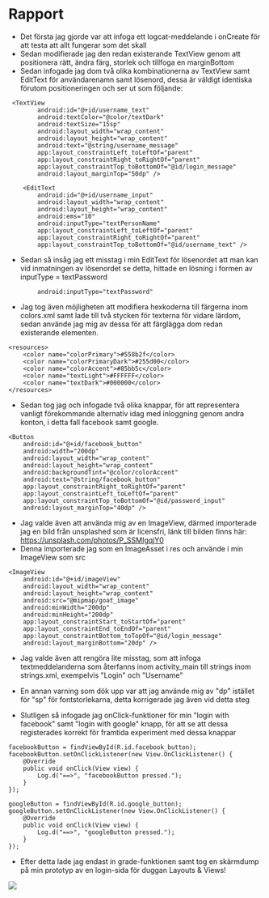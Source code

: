 
# Rapport
- Det första jag gjorde var att infoga ett logcat-meddelande i onCreate för att testa att allt fungerar som det skall
- Sedan modifierade jag den redan existerande TextView genom att positionera rätt, ändra färg, storlek och tillfoga en marginBottom
- Sedan infogade jag dom två olika kombinationerna av TextView samt EditText för användarenamn samt lösenord, dessa är väldigt identiska förutom positioneringen och ser ut som följande:

```
 <TextView
        android:id="@+id/username_text"
        android:textColor="@color/textDark"
        android:textSize="15sp"
        android:layout_width="wrap_content"
        android:layout_height="wrap_content"
        android:text="@string/username_message"
        app:layout_constraintLeft_toLeftOf="parent"
        app:layout_constraintRight_toRightOf="parent"
        app:layout_constraintTop_toBottomOf="@id/login_message"
        android:layout_marginTop="50dp" />

    <EditText
        android:id="@+id/username_input"
        android:layout_width="wrap_content"
        android:layout_height="wrap_content"
        android:ems="10"
        android:inputType="textPersonName"
        app:layout_constraintLeft_toLeftOf="parent"
        app:layout_constraintRight_toRightOf="parent"
        app:layout_constraintTop_toBottomOf="@id/username_text" />
```        

- Sedan så insåg jag ett misstag i min EditText för lösenordet att man kan vid inmatningen av lösenordet se detta, hittade en lösning i formen av inputType = textPassword

```
        android:inputType="textPassword"
```

- Jag tog även möjligheten att modifiera hexkoderna till färgerna inom colors.xml samt lade till två stycken för texterna för vidare lärdom, sedan använde jag mig av dessa för att färglägga dom redan existerande elementen.

```
<resources>
    <color name="colorPrimary">#558b2f</color>
    <color name="colorPrimaryDark">#255d00</color>
    <color name="colorAccent">#85bb5c</color>
    <color name="textLight">#FFFFFF</color>
    <color name="textDark">#000000</color>
</resources>
```

- Sedan tog jag och infogade två olika knappar, för att representera vanligt förekommande alternativ idag med inloggning genom andra konton, i detta fall facebook samt google.

```
<Button
    android:id="@+id/facebook_button"
    android:width="200dp"
    android:layout_width="wrap_content"
    android:layout_height="wrap_content"
    android:backgroundTint="@color/colorAccent"
    android:text="@string/facebook_button"
    app:layout_constraintRight_toRightOf="parent"
    app:layout_constraintLeft_toLeftOf="parent"
    app:layout_constraintTop_toBottomOf="@id/password_input"
    android:layout_marginTop="40dp" />
```

- Jag valde även att använda mig av en ImageView, därmed importerade jag en bild från unsplashed som är licensfri, länk till bilden finns här: https://unsplash.com/photos/P_SSMIgqjY0
- Denna importerade jag som en ImageAsset i res och använde i min ImageView som src

```
<ImageView
    android:id="@+id/imageView"
    android:layout_width="wrap_content"
    android:layout_height="wrap_content"
    android:src="@mipmap/goat_image"
    android:minWidth="200dp"
    android:minHeight="200dp"
    app:layout_constraintStart_toStartOf="parent"
    app:layout_constraintEnd_toEndOf="parent"
    app:layout_constraintBottom_toTopOf="@id/login_message"
    android:layout_marginBottom="20dp" />
```

- Jag valde även att rengöra lite misstag, som att infoga textmeddelanderna som återfanns inom activity_main till strings inom strings.xml, exempelvis "Login" och "Username"
- En annan varning som dök upp var att jag använde mig av "dp" istället för "sp" för fontstorlekarna, detta korrigerade jag även vid detta steg

- Slutligen så infogade jag onClick-funktioner för min "login with facebook" samt "login with google" knapp, för att se att dessa registerades korrekt för framtida experiment med dessa knappar

```
facebookButton = findViewById(R.id.facebook_button);
facebookButton.setOnClickListener(new View.OnClickListener() {
    @Override
    public void onClick(View view) {
        Log.d("==>", "facebookButton pressed.");
    }
});

googleButton = findViewById(R.id.google_button);
googleButton.setOnClickListener(new View.OnClickListener() {
    @Override
    public void onClick(View view) {
        Log.d("==>", "googleButton pressed.");
    }
});
```        

- Efter detta lade jag endast in grade-funktionen samt tog en skärmdump på min prototyp av en login-sida för duggan Layouts & Views!


![](skärmdump.png)

